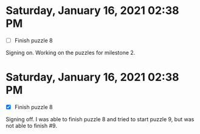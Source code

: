 # Saturday, January 16, 2021 02:38 PM
- [ ] Finish puzzle 8 

Signing on. Working on the puzzles for milestone 2. 

# Saturday, January 16, 2021 02:38 PM
- [x] Finish puzzle 8 

Signing off. I was able to finish puzzle 8 and tried to start puzzle 9, but was not able to finish #9. 